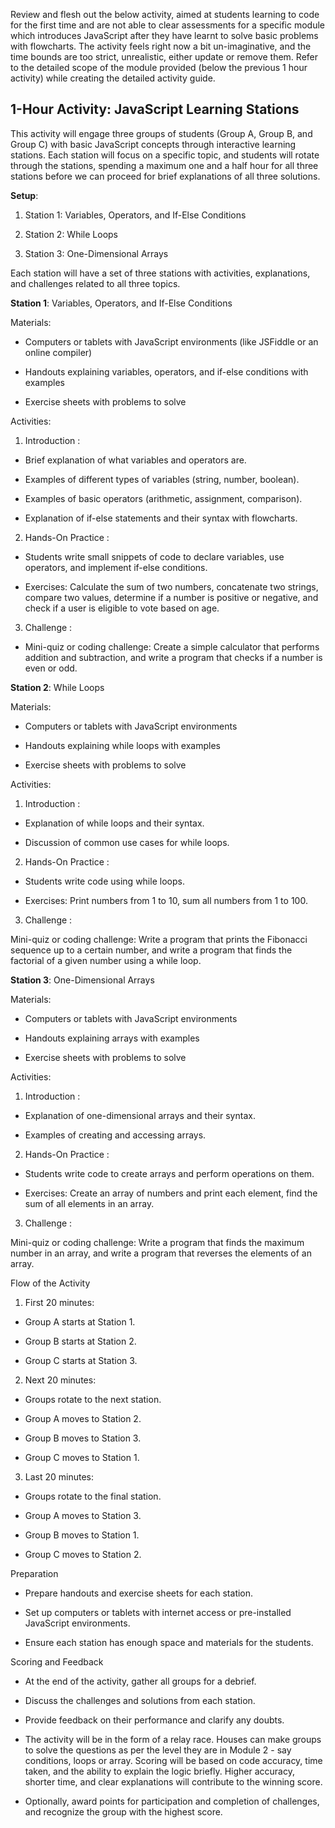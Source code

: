 Review and flesh out the below activity, aimed at students learning to code for the first time and are not able to clear assessments for a specific module which introduces JavaScript after they have learnt to solve basic problems with flowcharts. The activity feels right now a bit un-imaginative, and the time bounds are too strict, unrealistic, either update or remove them. Refer to the detailed scope of the module provided (below the previous 1 hour activity) while creating the detailed activity guide.

## 1-Hour Activity: JavaScript Learning Stations<a id="1-hour-activity-javascript-learning-stations"></a>

This activity will engage three groups of students (Group A, Group B, and Group C) with basic JavaScript concepts through interactive learning stations. Each station will focus on a specific topic, and students will rotate through the stations, spending a maximum one and a half hour for all three stations before we can proceed for brief explanations of all three solutions.

**Setup**: 

1. Station 1: Variables, Operators, and If-Else Conditions

2. Station 2: While Loops

3. Station 3: One-Dimensional Arrays

Each station will have a set of three stations with activities, explanations, and challenges related to all three topics.

**Station 1**: Variables, Operators, and If-Else Conditions

Materials:

- Computers or tablets with JavaScript environments (like JSFiddle or an online compiler)

- Handouts explaining variables, operators, and if-else conditions with examples

- Exercise sheets with problems to solve

Activities:

1. Introduction :

- Brief explanation of what variables and operators are.

- Examples of different types of variables (string, number, boolean).

- Examples of basic operators (arithmetic, assignment, comparison).

- Explanation of if-else statements and their syntax with flowcharts.

2. Hands-On Practice :

- Students write small snippets of code to declare variables, use operators, and implement if-else conditions.

- Exercises: Calculate the sum of two numbers, concatenate two strings, compare two values, determine if a number is positive or negative, and check if a user is eligible to vote based on age.

3. Challenge :

- Mini-quiz or coding challenge: Create a simple calculator that performs addition and subtraction, and write a program that checks if a number is even or odd.

**Station 2**: While Loops 

Materials:

- Computers or tablets with JavaScript environments

- Handouts explaining while loops with examples

- Exercise sheets with problems to solve

Activities:

1. Introduction :

- Explanation of while loops and their syntax.

- Discussion of common use cases for while loops.

2. Hands-On Practice :

- Students write code using while loops.

- Exercises: Print numbers from 1 to 10, sum all numbers from 1 to 100.

3. Challenge :

Mini-quiz or coding challenge: Write a program that prints the Fibonacci sequence up to a certain number, and write a program that finds the factorial of a given number using a while loop.

**Station 3**: One-Dimensional Arrays

Materials:

- Computers or tablets with JavaScript environments

- Handouts explaining arrays with examples

- Exercise sheets with problems to solve

Activities:

1. Introduction :

- Explanation of one-dimensional arrays and their syntax.

- Examples of creating and accessing arrays.

2. Hands-On Practice :

- Students write code to create arrays and perform operations on them.

- Exercises: Create an array of numbers and print each element, find the sum of all elements in an array.

3. Challenge :

Mini-quiz or coding challenge: Write a program that finds the maximum number in an array, and write a program that reverses the elements of an array.

Flow of the Activity

1. First 20 minutes:

- Group A starts at Station 1.

- Group B starts at Station 2.

- Group C starts at Station 3.

2. Next 20 minutes:

- Groups rotate to the next station.

- Group A moves to Station 2.

- Group B moves to Station 3.

- Group C moves to Station 1.

3. Last 20 minutes:

- Groups rotate to the final station.

- Group A moves to Station 3.

- Group B moves to Station 1.

- Group C moves to Station 2.

Preparation

- Prepare handouts and exercise sheets for each station.

- Set up computers or tablets with internet access or pre-installed JavaScript environments.

- Ensure each station has enough space and materials for the students.

Scoring and Feedback

- At the end of the activity, gather all groups for a debrief.

- Discuss the challenges and solutions from each station.

- Provide feedback on their performance and clarify any doubts.

- The activity will be in the form of a relay race. Houses can make groups to solve the questions as per the level they are in Module 2 - say conditions, loops or array. Scoring will be based on code accuracy, time taken, and the ability to explain the logic briefly. Higher accuracy, shorter time, and clear explanations will contribute to the winning score.

- Optionally, award points for participation and completion of challenges, and recognize the group with the highest score.

